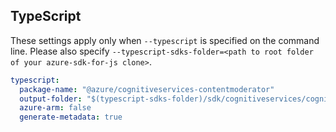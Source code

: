 ## TypeScript

These settings apply only when `--typescript` is specified on the command line.
Please also specify `--typescript-sdks-folder=<path to root folder of your azure-sdk-for-js clone>`.

``` yaml $(typescript)
typescript:
  package-name: "@azure/cognitiveservices-contentmoderator"
  output-folder: "$(typescript-sdks-folder)/sdk/cognitiveservices/cognitiveservices-contentmoderator"
  azure-arm: false
  generate-metadata: true
```
